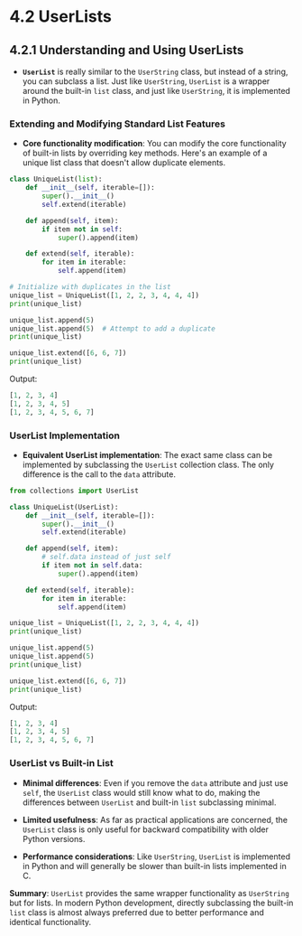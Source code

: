 # 4.2 UserLists

## 4.2.1 Understanding and Using UserLists

- **`UserList`** is really similar to the `UserString` class, but instead of a string, you can subclass a list. Just like `UserString`, `UserList` is a wrapper around the built-in `list` class, and just like `UserString`, it is implemented in Python.

### Extending and Modifying Standard List Features

- **Core functionality modification**: You can modify the core functionality of built-in lists by overriding key methods. Here's an example of a unique list class that doesn't allow duplicate elements.

```python
class UniqueList(list):
    def __init__(self, iterable=[]):
        super().__init__()
        self.extend(iterable)

    def append(self, item):
        if item not in self:
            super().append(item)

    def extend(self, iterable):
        for item in iterable:
            self.append(item)

# Initialize with duplicates in the list
unique_list = UniqueList([1, 2, 2, 3, 4, 4, 4])
print(unique_list)

unique_list.append(5)
unique_list.append(5)  # Attempt to add a duplicate
print(unique_list)

unique_list.extend([6, 6, 7])
print(unique_list)
```

Output:
```python
[1, 2, 3, 4]
[1, 2, 3, 4, 5]
[1, 2, 3, 4, 5, 6, 7]
```

### UserList Implementation

- **Equivalent UserList implementation**: The exact same class can be implemented by subclassing the `UserList` collection class. The only difference is the call to the `data` attribute.

```python
from collections import UserList

class UniqueList(UserList):
    def __init__(self, iterable=[]):
        super().__init__()
        self.extend(iterable)

    def append(self, item):
        # self.data instead of just self
        if item not in self.data:
            super().append(item)

    def extend(self, iterable):
        for item in iterable:
            self.append(item)

unique_list = UniqueList([1, 2, 2, 3, 4, 4, 4])
print(unique_list)

unique_list.append(5)
unique_list.append(5)
print(unique_list)

unique_list.extend([6, 6, 7])
print(unique_list)
```

Output:
```python
[1, 2, 3, 4]
[1, 2, 3, 4, 5]
[1, 2, 3, 4, 5, 6, 7]
```

### UserList vs Built-in List

- **Minimal differences**: Even if you remove the `data` attribute and just use `self`, the `UserList` class would still know what to do, making the differences between `UserList` and built-in `list` subclassing minimal.

- **Limited usefulness**: As far as practical applications are concerned, the `UserList` class is only useful for backward compatibility with older Python versions.

- **Performance considerations**: Like `UserString`, `UserList` is implemented in Python and will generally be slower than built-in lists implemented in C.

**Summary**: `UserList` provides the same wrapper functionality as `UserString` but for lists. In modern Python development, directly subclassing the built-in `list` class is almost always preferred due to better performance and identical functionality.
